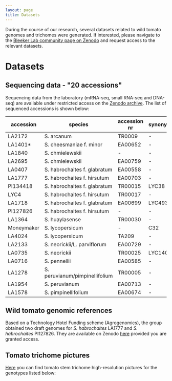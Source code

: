 ```yaml
---
layout: page
title: Datasets
---
```


During the course of our research, several datasets related to wild tomato genomes and trichomes were generated. 
If interested, please navigate to the [Bleeker Lab community page on Zenodo](https://zenodo.org/communities/bleekerlab/?page=1&size=20) and request access to the relevant datasets. 

# Datasets 

## Sequencing data - "20 accessions" 

Sequencing data from the laboratory (mRNA-seq, small RNA-seq and DNA-seq) are available under restricted access on the [Zenodo archive](https://zenodo.org/communities/bleekerlab/). The list of sequenced accessions is shown below:  


| accession  | species                        | accession nr | synonym | origin      |
|------------|--------------------------------|--------------|---------|-------------|
| LA2172     | S. arcanum                     | TR0009       | -       | Peru        |
| LA1401*    | S. cheesmaniae f. minor        | EA00652      | -       | Ecuador     |
| LA1840     | S. chmielewskii                | -            | -       | unknown     |
| LA2695     | S. chmielewskii                | EA00759      | -       | Peru        |
| LA0407     | S. habrochaites f. glabratum   | EA00558      | -       | Ecuador     |
| LA1777     | S. habrochaites f. hirsutum    | EA00703      | -       | Peru        |
| PI134418   | S. habrochaites f. glabratum   | TR00015      | LYC38   | unknown     |
| LYC4       | S. habrochaites f. hirsutum    | TR00017      | -       | unknown     |
| LA1718     | S. habrochaites f. glabratum   | EA00699      | LYC4934 | Peru        |
| PI127826   | S. habrochaites f. hirsutum    | -            | -       | Peru        |
| LA1364     | S. huaylasense                 | TR00030      | -       | Peru        |
| Moneymaker | S. lycopersicum                | -            | C32     | Netherlands |
| LA4024     | S. lycopersicum                | TA209        | -       | unknown     |
| LA2133     | S. neorickii/L. parviflorum    | EA00729      | -       | Peru        |
| LA0735     | S. neorickii                   | TR00025      | LYC140  | unknown     |
| LA0716     | S. pennellii                   | EA00585      | -       | Peru        |
| LA1278     | S. peruvianum/pimpinellifolium | TR00005      | -       | unknown     |
| LA1954     | S. peruvianum                  | EA00713      | -       | Peru        |
| LA1578     | S. pimpinellifolium            | EA00674      | -       | Peru        |

## Wild tomato genomic references
Based on a Technology Hotel Funding scheme (Agrogenomics), the group obtained two draft genomes for _S. habrochaites_ LA1777 and _S. habrochaites_ PI127826. They are available on Zenodo [here](https://zenodo.org/record/3712239) provided you are granted access.


## Tomato trichome pictures
[Here](https://zenodo.org/record/3555363) you can find tomato stem trichome high-resolution pictures for the genotypes listed below:

<!-- ### Footer

Last updated: May 2020 -->


